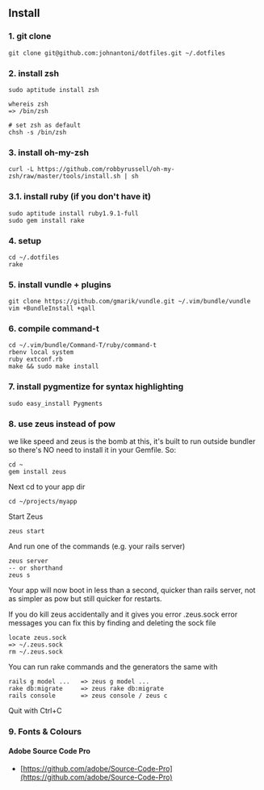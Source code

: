 ## Install

### 1. git clone

    git clone git@github.com:johnantoni/dotfiles.git ~/.dotfiles

### 2. install zsh

    sudo aptitude install zsh

    whereis zsh
    => /bin/zsh

    # set zsh as default
    chsh -s /bin/zsh

### 3. install oh-my-zsh

    curl -L https://github.com/robbyrussell/oh-my-zsh/raw/master/tools/install.sh | sh

### 3.1. install ruby (if you don't have it)

    sudo aptitude install ruby1.9.1-full
    sudo gem install rake

### 4. setup

    cd ~/.dotfiles
    rake

### 5. install vundle + plugins

    git clone https://github.com/gmarik/vundle.git ~/.vim/bundle/vundle
    vim +BundleInstall +qall

### 6. compile command-t

    cd ~/.vim/bundle/Command-T/ruby/command-t
    rbenv local system
    ruby extconf.rb
    make && sudo make install

### 7. install pygmentize for syntax highlighting

    sudo easy_install Pygments

### 8. use zeus instead of pow

we like speed and zeus is the bomb at this, it's built to run outside bundler so there's NO need to install it in your Gemfile. So:

    cd ~
    gem install zeus

Next cd to your app dir

    cd ~/projects/myapp

Start Zeus

    zeus start

And run one of the commands (e.g. your rails server)

    zeus server
    -- or shorthand
    zeus s

Your app will now boot in less than a second, quicker than rails server, not as simpler as pow but still quicker for restarts.

If you do kill zeus accidentally and it gives you error .zeus.sock error messages you can fix this by finding and deleting the sock file

    locate zeus.sock
    => ~/.zeus.sock
    rm ~/.zeus.sock

You can run rake commands and the generators the same with

    rails g model ...   => zeus g model ...
    rake db:migrate     => zeus rake db:migrate
    rails console       => zeus console / zeus c

Quit with Ctrl+C

### 9. Fonts & Colours

#### Adobe Source Code Pro

* [https://github.com/adobe/Source-Code-Pro](https://github.com/adobe/Source-Code-Pro)
